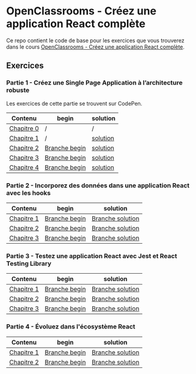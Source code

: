 # OpenClassrooms - Créez une application React complète

Ce repo contient le code de base pour les exercices que vous trouverez dans le cours [OpenClassrooms - Créez une application React complète](https://openclassrooms.com/fr/courses/7150606-creez-une-application-react-complete).

## Exercices

### Partie 1 - Créez une Single Page Application à l’architecture robuste

Les exercices de cette partie se trouvent sur CodePen.

| Contenu                                                                                                                                     | begin                                                                     | solution                                                       |
| ------------------------------------------------------------------------------------------------------------------------------------------- | ------------------------------------------------------------------------- | -------------------------------------------------------------- |
| [Chapitre 0](https://openclassrooms.com/fr/courses/7150606-creez-une-application-react-complete/7254167-tirez-le-maximum-de-ce-cours)                         | /                                                                         | /                                                              |
| [Chapitre 1](https://openclassrooms.com/fr/courses/7150606-creez-une-application-react-complete/7254405-architecturez-votre-projet)                      | / | [solution](https://github.com/OpenClassrooms-Student-Center/7150606-React-intermediaire/tree/P1C1-solution) |
| [Chapitre 2](https://openclassrooms.com/fr/courses/7150606-creez-une-application-react-complete/7254735-transformez-votre-application-en-single-page-application-avec-react-router) | [Branche begin](https://github.com/OpenClassrooms-Student-Center/7150606-React-intermediaire/tree/P1C2-begin) | [solution](https://github.com/OpenClassrooms-Student-Center/7150606-React-intermediaire/tree/P1C2-solution) |
| [Chapitre 3](https://openclassrooms.com/fr/courses/7150606-creez-une-application-react-complete/7254949-indiquez-les-types-de-vos-props-avec-les-proptypes) | [Branche begin](https://github.com/OpenClassrooms-Student-Center/7150606-React-intermediaire/tree/P1C3-begin) | [solution](https://github.com/OpenClassrooms-Student-Center/7150606-React-intermediaire/tree/P1C3-solution) |
| [Chapitre 4](https://openclassrooms.com/fr/courses/7150606-creez-une-application-react-complete/7255266-scopez-votre-css-avec-styled-components) | [Branche begin](https://github.com/OpenClassrooms-Student-Center/7150606-React-intermediaire/tree/P1C4-begin) | [solution](https://github.com/OpenClassrooms-Student-Center/7150606-React-intermediaire/tree/P1C4-solution) |

### Partie 2 - Incorporez des données dans une application React avec les hooks

| Contenu                                                                                                                                                    | begin                                                                                                                                                                                                             | solution                                                                                                                                                                                                                      |
| ---------------------------------------------------------------------------------------------------------------------------------------------------------- | ----------------------------------------------------------------------------------------------------------------------------------------------------------------------------------------------------------------- | ----------------------------------------------------------------------------------------------------------------------------------------------------------------------------------------------------------------------------- |
| [Chapitre 1](https://openclassrooms.com/fr/courses/7150606-creez-une-application-react-complete/7255783-exploitez-vos-connaissances-de-usestate-et-useeffect-pour-effectuer-des-calls-api)                                     | [Branche begin](https://github.com/OpenClassrooms-Student-Center/7150606-React-intermediaire/tree/P2C1-begin)                                                                                                                                                                                                                  | [Branche solution](https://github.com/OpenClassrooms-Student-Center/7150606-React-intermediaire/tree/P2C1-solution)                                                                                                            |
| [Chapitre 2](https://openclassrooms.com/fr/courses/7150606-creez-une-application-react-complete/7256029-partagez-vos-donnees-avec-le-contexte-et-usecontext)                    | [Branche begin](https://github.com/OpenClassrooms-Student-Center/7150606-React-intermediaire/tree/P2C2-begin)                                                                                                      | [Branche solution](https://github.com/OpenClassrooms-Student-Center/7150606-React-intermediaire/tree/P2C2-solution)                                                                                                            |
| [Chapitre 3](https://openclassrooms.com/fr/courses/7150606-creez-une-application-react-complete/7256220-allez-plus-loin-avec-les-hooks) | [Branche begin](https://github.com/OpenClassrooms-Student-Center/7150606-React-intermediaire/tree/P2C3-begin)                                                                                                      | [Branche solution](https://github.com/OpenClassrooms-Student-Center/7150606-React-intermediaire/tree/P2C3-solution)                                                                                                            |

### Partie 3 - Testez une application React avec Jest et React Testing Library

| Contenu                                                                                                                                 | begin                                                                                                        | solution                                                                                                           |
| --------------------------------------------------------------------------------------------------------------------------------------- | ------------------------------------------------------------------------------------------------------------ | ------------------------------------------------------------------------------------------------------------------ |
| [Chapitre 1](https://openclassrooms.com/fr/courses/7150606-creez-une-application-react-complete/7256627-decouvrez-la-base-des-tests-dans-react-avec-jest)  | [Branche begin](https://github.com/OpenClassrooms-Student-Center/7150606-React-intermediaire/tree/P3C1-begin) | [Branche solution](https://github.com/OpenClassrooms-Student-Center/7150606-React-intermediaire/tree/P3C1-solution) |
| [Chapitre 2](https://openclassrooms.com/fr/courses/7150606-creez-une-application-react-complete/7256829-testez-vos-composants-avec-react-testing-library) | [Branche begin](https://github.com/OpenClassrooms-Student-Center/7150606-React-intermediaire/tree/P3C2-begin) | [Branche solution](https://github.com/OpenClassrooms-Student-Center/7150606-React-intermediaire/tree/P3C2-solution) |
| [Chapitre 3](https://openclassrooms.com/fr/courses/7150606-creez-une-application-react-complete/7257071-allez-plus-loin-dans-vos-tests)             | [Branche begin](https://github.com/OpenClassrooms-Student-Center/7150606-React-intermediaire/tree/P3C3-begin) | [Branche solution](https://github.com/OpenClassrooms-Student-Center/7150606-React-intermediaire/tree/P3C3-solution) |

### Partie 4 - Évoluez dans l'écosystème React

| Contenu                                                                                                       | begin | solution |
| ------------------------------------------------------------------------------------------------------------- | ----- | -------- |
| [Chapitre 1](https://openclassrooms.com/fr/courses/7150606-creez-une-application-react-complete/7257571-apprivoisez-les-anciennes-syntaxes-de-react) | [Branche begin](https://github.com/OpenClassrooms-Student-Center/7150606-React-intermediaire/tree/P4C1-begin)     | [Branche solution](https://github.com/OpenClassrooms-Student-Center/7150606-React-intermediaire/tree/P4C1-solution)       |
| [Chapitre 2](https://openclassrooms.com/fr/courses/7150606-creez-une-application-react-complete/7257793-affichez-les-donnees-dune-api-dans-un-composant-classe) | [Branche begin](https://github.com/OpenClassrooms-Student-Center/7150606-React-intermediaire/tree/P4C2-begin) | [Branche solution](https://github.com/OpenClassrooms-Student-Center/7150606-React-intermediaire/tree/P4C2-solution) |